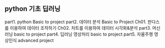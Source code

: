 python 기초 딥러닝
---------------
part1. python Basic to project
part2. 데이터 분석 Basic to Project
  Ch01. 판다스를 이용하여 데이터 조작하기
  Ch02. 차트를 이용하여 데이터 시각화&분석
part3. 머신러닝 basic to project
part4. 딥러닝 영상처리 basic to project
part5. 자율주행 영상인식 advanced project

